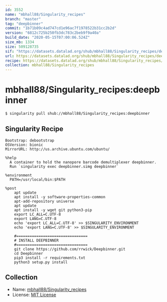 ```yaml
---
id: 3552
name: "mbhall88/Singularity_recipes"
branch: "master"
tag: "deepbinner"
commit: "1b71b09c4ad747cd1e96ac7f1978522b31cc2b2d"
version: "6812c725b250fb3dc783c2beb9f9a40a"
build_date: "2020-05-15T07:00:06.524Z"
size_mb: 1334
size: 509128735
sif: "https://datasets.datalad.org/shub/mbhall88/Singularity_recipes/deepbinner/2020-05-15-1b71b09c-6812c725/6812c725b250fb3dc783c2beb9f9a40a.simg"
url: https://datasets.datalad.org/shub/mbhall88/Singularity_recipes/deepbinner/2020-05-15-1b71b09c-6812c725/
recipe: https://datasets.datalad.org/shub/mbhall88/Singularity_recipes/deepbinner/2020-05-15-1b71b09c-6812c725/Singularity
collection: mbhall88/Singularity_recipes
---
```


# mbhall88/Singularity_recipes:deepbinner

```bash
$ singularity pull shub://mbhall88/Singularity_recipes:deepbinner
```

## Singularity Recipe

```singularity
Bootstrap: debootstrap
OSVersion: bionic
MirrorURL: http://us.archive.ubuntu.com/ubuntu/

%help
  A container to hold the nanopore barcode demultiplexer deepbinner.
  Run `singularity exec deepbinner.simg deepbinner`

%environment
  PATH=/usr/local/bin:$PATH

%post
    apt update
    apt install -y software-properties-common
    apt-add-repository universe
    apt update
    apt install -y wget git python3-pip
    export LC_ALL=C.UTF-8
    export LANG=C.UTF-8
    echo 'export LC_ALL=C.UTF-8' >> $SINGULARITY_ENVIRONMENT
    echo 'export LANG=C.UTF-8' >> $SINGULARITY_ENVIRONMENT

    #================================
    # INSTALL DEEPBINNER
    #================================
    git clone https://github.com/rrwick/Deepbinner.git
    cd Deepbinner
    pip3 install -r requirements.txt
    python3 setup.py install
```

## Collection

 - Name: [mbhall88/Singularity_recipes](https://github.com/mbhall88/Singularity_recipes)
 - License: [MIT License](https://api.github.com/licenses/mit)


